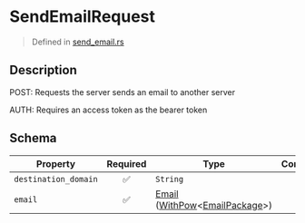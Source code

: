 # SendEmailRequest
> Defined in [send_email.rs](../../../../../interface/src/interface/routes/native/send_email.rs)

## Description
POST: Requests the server sends an email to another server

AUTH: Requires an access token as the bearer token

## Schema

| Property | Required | Type | Constraints |
| --- | :---: | --- | --- |
| `destination_domain` | ✅ | `String` |     | 
| `email` | ✅ | [Email](../../../email/Email.md) ([WithPow](../../../pow/WithPow.md)\<[EmailPackage](../../../email/EmailPackage.md)\>) |     | 


